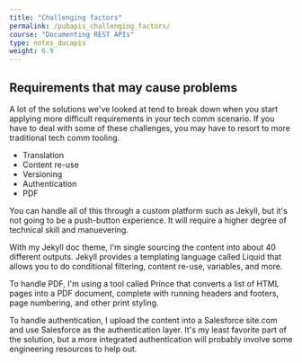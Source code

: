 ```yaml
---
title: "Challenging factors"
permalink: /pubapis_challenging_factors/
course: "Documenting REST APIs"
type: notes_docapis
weight: 6.9
---
```


## Requirements that may cause problems
A lot of the solutions we've looked at tend to break down when you start applying more difficult requirements in your tech comm scenario. If you have to deal with some of these challenges, you may have to resort to more traditional tech comm tooling.

* Translation
* Content re-use
* Versioning
* Authentication
* PDF

You can handle all of this through a custom platform such as Jekyll, but it's not going to be a push-button experience. It will require a higher degree of technical skill and manuevering.

With my Jekyll doc theme, I'm single sourcing the content into about 40 different outputs. Jekyll provides a templating language called Liquid that allows you to do conditional filtering, content re-use, variables, and more.

To handle PDF, I'm using a tool called Prince that converts a list of HTML pages into a PDF document, complete with running headers and footers, page numbering, and other print styling.

To handle authentication, I upload the content into a Salesforce site.com and use Salesforce as the authentication layer. It's my least favorite part of the solution, but a more integrated authentication will probably involve some engineering resources to help out. 

